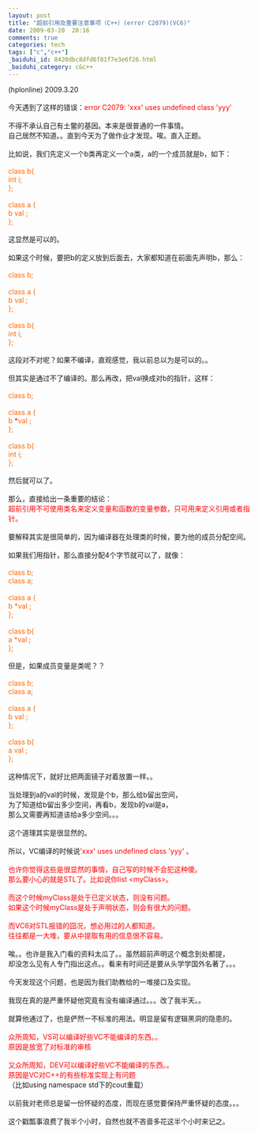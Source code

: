 ```yaml
---
layout: post
title: "超前引用及重要注意事项（C++）(error C2079)(VC6)"
date: 2009-03-20  20:16
comments: true
categories: tech
tags: ["c","c++"]
_baiduhi_id: 8420dbc8dfd6f81f7e3e6f26.html
_baiduhi_category: c&c++
---
```


(hplonline) 2009.3.20<br/><br/>
今天遇到了这样的错误：<font color="#ff0000">error C2079: 'xxx' uses undefined class 'yyy'</font><br/><br/>
不得不承认自己有土鳖的基因。本来是很普通的一件事情。<br/>
自己居然不知道。。直到今天为了做作业才发现。唉。直入正题。<br/><br/>
比如说，我们先定义一个b类再定义一个a类，a的一个成员就是b，如下：<br/><font color="#ff6600"><br/>
class b{<br/>
int i;<br/>
};<br/><br/>
class a {<br/>
b val ;<br/>
};</font><br/><br/>
这显然是可以的。<br/><br/>
如果这个时候，要把b的定义放到后面去，大家都知道在前面先声明b，那么：<br/><br/><font color="#ff6600">class b;<br/><br/>
class a {<br/>
b val ;<br/>
};<br/><br/>
class b{<br/>
int i;<br/>
};</font><br/><br/>
这段对不对呢？如果不编译，直观感觉，我以前总以为是可以的。。<br/><br/>
但其实是通过不了编译的。那么再改，把val换成对b的指针，这样：<br/><br/><font color="#ff6600">class b;<br/><br/>
class a {<br/>
b<font color="#ff0000"> *</font>val ;<br/>
};<br/><br/>
class b{<br/>
int i;<br/>
};</font><br/><br/>
然后就可以了。<br/><br/>
那么，直接给出一条重要的结论：<br/><font color="#ff0000">超前引用不可使用类名来定义变量和函数的变量参数，只可用来定义引用或者指针。</font><br/><br/>
要解释其实是很简单的，因为编译器在处理类的时候，要为他的成员分配空间。<br/><br/>
如果我们用指针，那么直接分配4个字节就可以了，就像：<br/><font color="#ff6600"><br/>
class b;<br/>
class a;<br/><br/>
class a {<br/>
b *val ;<br/>
};<br/><br/>
class b{<br/>
a *val ;<br/>
};</font><br/><br/>
但是，如果成员变量是类呢？？<br/><br/><font color="#ff6600">class b;<br/>
class a;<br/><br/>
class a {<br/>
b val ;<br/>
};<br/><br/>
class b{<br/>
a val ;<br/>
};</font><br/><br/>
这种情况下，就好比把两面镜子对着放置一样。。<br/><br/>
当处理到a的val的时候，发现是个b，那么给b留出空间，<br/>
为了知道给b留出多少空间，再看b，发现b的val是a，<br/>
那么又需要再知道该给a多少空间。。。<br/><br/>
这个道理其实是很显然的。<br/><br/>
所以，VC编译的时候说<font color="#ff0000">'xxx' uses undefined class 'yyy' 。 </font><br/><br/><font color="#ff0000">也许你觉得这些是很显然的事情，自己写的时候不会犯这种傻。<br/>
那么要小心的就是STL了。比如说你list &lt;myClass&gt;。<br/><br/>
而这个时候myClass是处于已定义状态，则没有问题。<br/>
如果这个时候myClass是处于声明状态，则会有很大的问题。<br/><br/>
而VC6对STL报错的囧况，想必用过的人都知道。<br/>
往往都是一大堆，要从中提取有用的信息很不容易。</font><br/><br/>
唉。。也许是我入门看的资料太瓜了。。虽然超前声明这个概念到处都提，<br/>
却没怎么见有人专门指出这点。。看来有时间还是要从头学学国外名著了。。。<br/><br/>
今天发现这个问题，也是因为我们助教给的一堆接口及实现。<br/><br/>
我现在真的是严重怀疑他究竟有没有编译通过。。。改了我半天。。<br/><br/>
就算他通过了，也是俨然一不标准的用法。明显是留有逻辑黑洞的隐患的。<br/><br/><font color="#ff0000">众所周知，VS可以编译好些VC不能编译的东西。。<br/>
原因是放宽了对标准的审核</font><br/><br/><font color="#ff0000">又众所周知，DEV可以编译好些VC不能编译的东西。。<br/>
原因是VC对C++的有些标准实现上有问题</font><br/>
（比如using namespace std下的cout重载）<br/><br/>
以前我对老师总是留一份怀疑的态度，而现在感觉要保持严重怀疑的态度。。。<br/><br/>
这个戳瓢事浪费了我半个小时，自然也就不吝啬多花这半个小时来记之。<br/>
